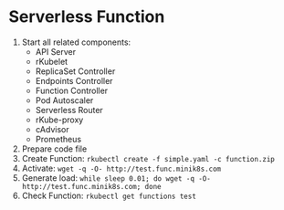 # Serverless Function

1. Start all related components:
    - API Server
    - rKubelet
    - ReplicaSet Controller
    - Endpoints Controller
    - Function Controller
    - Pod Autoscaler
    - Serverless Router
    - rKube-proxy
    - cAdvisor
    - Prometheus
2. Prepare code file
3. Create Function: `rkubectl create -f simple.yaml -c function.zip`
4. Activate: `wget -q -O- http://test.func.minik8s.com`
5. Generate load: `while sleep 0.01; do wget -q -O- http://test.func.minik8s.com; done`
6. Check Function: `rkubectl get functions test`

